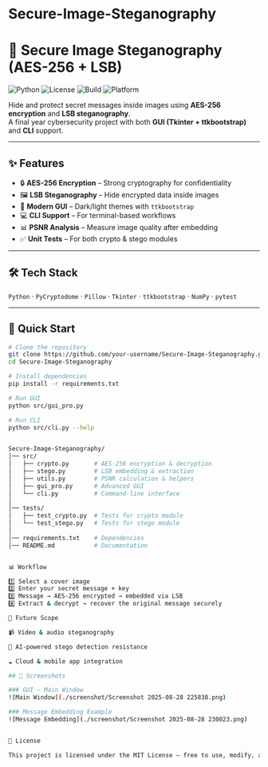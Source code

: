 # Secure-Image-Steganography
# 🔐 Secure Image Steganography (AES-256 + LSB)

![Python](https://img.shields.io/badge/Python-3.10+-blue.svg)
![License](https://img.shields.io/badge/License-MIT-green.svg)
![Build](https://img.shields.io/badge/Build-Passing-brightgreen.svg)
![Platform](https://img.shields.io/badge/Platform-Windows%20%7C%20Linux%20%7C%20macOS-lightgrey.svg)

Hide and protect secret messages inside images using **AES-256 encryption** and **LSB steganography**.  
A final year cybersecurity project with both **GUI (Tkinter + ttkbootstrap)** and **CLI** support.  

---

## ✨ Features  
- 🔒 **AES-256 Encryption** – Strong cryptography for confidentiality  
- 🖼️ **LSB Steganography** – Hide encrypted data inside images  
- 🎨 **Modern GUI** – Dark/light themes with `ttkbootstrap`  
- 💻 **CLI Support** – For terminal-based workflows  
- 📊 **PSNR Analysis** – Measure image quality after embedding  
- ✅ **Unit Tests** – For both crypto & stego modules  

---

## 🛠️ Tech Stack  
`Python` · `PyCryptodome` · `Pillow` · `Tkinter` · `ttkbootstrap` · `NumPy` · `pytest`

---

## 🚀 Quick Start  

```bash
# Clone the repository
git clone https://github.com/your-username/Secure-Image-Steganography.git
cd Secure-Image-Steganography

# Install dependencies
pip install -r requirements.txt

# Run GUI
python src/gui_pro.py

# Run CLI
python src/cli.py --help


Secure-Image-Steganography/
│── src/
│   ├── crypto.py       # AES-256 encryption & decryption
│   ├── stego.py        # LSB embedding & extraction
│   ├── utils.py        # PSNR calculation & helpers
│   ├── gui_pro.py      # Advanced GUI
│   └── cli.py          # Command-line interface
│
│── tests/
│   ├── test_crypto.py  # Tests for crypto module
│   └── test_stego.py   # Tests for stego module
│
│── requirements.txt    # Dependencies
│── README.md           # Documentation


📊 Workflow

1️⃣ Select a cover image
2️⃣ Enter your secret message + key
3️⃣ Message → AES-256 encrypted → embedded via LSB
4️⃣ Extract & decrypt → recover the original message securely

🔮 Future Scope

📹 Video & audio steganography

🤖 AI-powered stego detection resistance

☁️ Cloud & mobile app integration

## 📸 Screenshots  

### GUI – Main Window  
![Main Window](./screenshot/Screenshot 2025-08-28 225838.png)

### Message Embedding Example  
![Message Embedding](./screenshot/Screenshot 2025-08-28 230023.png)


📜 License

This project is licensed under the MIT License – free to use, modify, and distribute.
